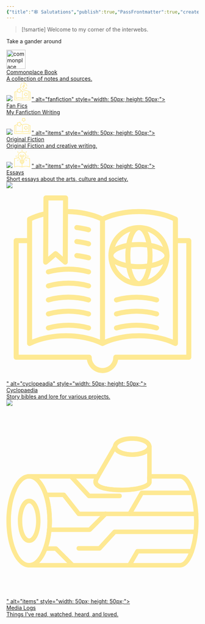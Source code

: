```yaml
---
{"title":"🕸️ Salutations","publish":true,"PassFrontmatter":true,"created":"2024-12-07T18:53:58.514-04:00","updated":"2024-12-08T12:38:25.063-04:00"}
---
```



>[!smartie] Welcome to my corner of the interwebs.

Take a gander around

<div class="grid-container">

<a href="20. Commonplace Books/20. Commonplace Books" class="grid-item type-1">
<div class="img"><img src="PublicMedia/Notebooks.svg" alt="commonplace book" style="width: 50px; height: 50px;"></div>
<div class="title">Commonplace Book</div>
<div class="description">A collection of notes and sources.</div>
</a>

<a href="10. Projects/Fan Fiction/Fan Fiction" class="grid-item type-2">
<div class="img"><img src="<?xml version="1.0" encoding="UTF-8" standalone="no"?><!DOCTYPE svg PUBLIC "-//W3C//DTD SVG 1.1//EN" "http://www.w3.org/Graphics/SVG/1.1/DTD/svg11.dtd"><svg xmlns="http://www.w3.org/2000/svg" xmlns:xlink="http://www.w3.org/1999/xlink" xmlns:serif="http://www.serif.com/" width="50" height="100%" viewBox="0 0 1316 1348" version="1.1" xml:space="preserve" style="fill-rule:evenodd;clip-rule:evenodd;stroke-linejoin:round;stroke-miterlimit:2;">    <g id="Artboard1" transform="matrix(0.90779,0,0,0.904195,159.994,216.226)">        <rect x="-176.246" y="-239.136" width="1448.85" height="1490" style="fill:none;"/>        <g transform="matrix(1.10158,0,0,1.10596,-89.2689,-69.2792)">            <path d="M1140,521.76L1064.28,521.76L1064.28,504.362C1064.28,497.522 1060.32,491.163 1054.2,488.163C1017.36,470.284 977.164,457.444 935.043,450.003C883.922,440.882 828.363,439.323 769.803,445.444C685.565,454.565 621.003,477.124 600.363,484.924C591.722,481.565 575.402,475.686 553.082,469.322C556.922,465.842 559.082,461.041 558.961,455.881C558.961,450.721 556.68,445.803 552.84,442.44L483.602,381.6L446.524,297.241C444.485,292.562 440.403,288.96 435.485,287.402C430.563,285.843 425.286,286.441 420.844,289.081L341.524,336.12L249.844,345.359C244.684,345.839 240.004,348.597 237.004,352.679C234.004,356.878 232.926,362.159 234.004,367.199L253.082,452.277C217.441,459.597 181.32,471.117 146.042,488.277C139.804,491.277 135.964,497.515 135.964,504.476L135.964,521.996L59.999,522C50.038,522 41.999,530.039 41.999,540L41.999,1100.64C41.999,1110.6 50.038,1118.64 59.999,1118.64L1140,1118.64C1149.96,1118.64 1158,1110.6 1158,1100.64L1158,539.76C1158,529.799 1149.96,521.76 1140,521.76L1140,521.76ZM618,516.721C641.398,508.201 699.961,489.119 773.4,481.201C828.478,475.439 880.68,476.76 928.56,485.4C963.72,491.638 997.08,501.841 1028.16,515.759L1028.16,968.039C860.882,899.879 682.682,948 617.882,969.961L617.882,516.711L618,516.721ZM348.96,371.401C351.601,371.163 354.12,370.323 356.28,369.003L421.561,330.362L452.163,399.842C453.241,402.24 454.804,404.4 456.722,406.08L513.722,456.24L457.202,506.76C455.28,508.561 453.721,510.6 452.643,512.998L422.643,582.6L357.123,544.44C354.842,543.12 352.323,542.28 349.682,542.042L274.202,534.964L290.28,460.804C290.881,458.284 290.881,455.643 290.28,453.003L273.6,378.964L349.08,371.405L348.96,371.401ZM171.84,515.761C196.559,504.601 221.641,496.441 246.84,490.562L234.602,547.203C233.524,552.242 234.602,557.523 237.723,561.601C240.723,565.8 245.403,568.441 250.563,568.921L342.364,577.441L422.044,623.882C424.806,625.561 427.923,626.28 431.044,626.28C432.966,626.28 434.884,626.042 436.685,625.319C441.607,623.761 445.564,620.038 447.607,615.358L484.087,530.756L520.567,498.236C548.528,505.197 570.008,512.275 582.126,516.716L582.126,969.956C542.165,956.397 459.126,932.878 362.046,932.878C301.687,932.878 236.046,941.878 171.966,968.038L171.958,515.758L171.84,515.761ZM1122,1082.4L78,1082.4L78,557.757L135.84,557.757L135.84,995.877C135.84,1002.12 139.078,1007.88 144.238,1011.12C147.117,1012.92 150.477,1013.88 153.84,1013.88C156.481,1013.88 159.238,1013.27 161.762,1012.08C358.202,916.556 590.762,1011.47 593.162,1012.44C593.4,1012.44 593.763,1012.56 594.002,1012.67C594.123,1012.67 594.361,1012.67 594.603,1012.8C595.802,1013.15 597.123,1013.51 598.443,1013.63L603.119,1013.63C604.439,1013.4 605.759,1013.03 606.959,1012.56L607.08,1012.56C609.361,1011.48 842.04,916.677 1038.48,1012.08C1041,1013.27 1043.64,1013.88 1046.4,1013.88C1049.76,1013.88 1053,1012.92 1056,1011.12C1061.28,1007.88 1064.4,1002.12 1064.4,995.877L1064.4,557.757L1122.12,557.757L1122.12,1082.4L1122,1082.4Z" style="fill:rgb(254,233,147);fill-rule:nonzero;"/>        </g>        <g transform="matrix(1.10158,0,0,1.10596,-89.2689,-69.2792)">            <path d="M894,801L960.48,780.84C965.402,779.399 969.48,775.801 971.64,771.121C973.8,766.442 973.8,761.043 971.761,756.359L943.8,692.757L945.241,623.277C945.241,618.117 943.202,613.199 939.48,609.718C935.761,606.238 930.601,604.558 925.441,605.039L856.32,611.999L790.679,589.198C785.878,587.519 780.48,587.999 775.917,590.519C771.475,593.038 768.237,597.359 767.155,602.398L752.393,670.32L710.393,725.64C707.272,729.718 706.073,734.999 707.034,740.038C707.995,745.077 711.112,749.518 715.553,752.038L775.553,787.077L815.272,844.077C818.272,848.276 822.831,851.038 827.991,851.635C828.71,851.635 829.433,851.756 830.151,851.756C834.593,851.756 838.792,850.198 842.151,847.198L893.991,800.999L894,801ZM803.039,763.199C801.598,761.039 799.559,759.238 797.277,757.918L751.316,731.156L783.476,688.797C785.035,686.758 786.117,684.355 786.715,681.719L797.996,629.758L848.156,647.278C850.675,648.118 853.195,648.477 855.835,648.239L908.757,642.957L907.679,696.117C907.679,698.758 908.16,701.278 909.238,703.676L930.597,752.395L879.718,767.754C877.198,768.473 874.917,769.793 872.999,771.594L833.28,806.992L802.921,763.312L803.039,763.199Z" style="fill:rgb(254,233,147);fill-rule:nonzero;"/>        </g>        <g transform="matrix(1,0,0,1.0414,0,-51.7835)">            <g transform="matrix(0.574847,0,0,0.55419,331.338,-192.864)">                <path d="M679.2,332.4C666.001,327.599 650.399,331.201 643.2,343.201L433.2,657.601C427.2,667.203 426.001,680.402 433.2,689.999C439.2,699.601 451.2,705.601 462.001,704.397L531.603,695.999L502.802,835.199C500.404,849.597 507.603,862.801 520.802,868.801C524.404,870 529.2,871.199 532.802,871.199C542.404,871.199 552.001,866.398 556.802,858L766.802,558C774.001,547.199 774.001,534 766.802,523.199C759.603,512.398 746.404,507.597 734.404,511.199L668.404,529.199L697.205,365.999C699.603,351.601 692.4,337.198 679.201,332.397L679.2,332.4ZM669.602,590.4L591.602,702L598.802,666C601.2,656.398 597.602,646.801 591.602,639.602C585.602,633.602 578.403,630 570,630L566.399,630L519.602,636L613.204,496.8L601.204,565.198C598.805,574.8 602.403,585.596 610.805,592.8C618.005,600 628.805,602.402 638.407,600L669.602,590.4Z" style="fill:rgb(254,233,147);fill-rule:nonzero;"/>            </g>            <g transform="matrix(0.574847,0,0,0.55419,331.338,-192.864)">                <path d="M654,153.6L685.199,106.799C694.801,93.6 691.199,74.401 676.801,64.799C663.602,55.197 644.403,58.799 634.801,73.197L574.801,163.197C573.601,165.596 572.402,167.998 571.199,170.397L571.199,171.596C570,173.994 570,176.397 570,178.795C570,181.193 570,183.596 571.199,185.994L571.199,187.193C572.398,189.592 573.597,191.994 574.801,194.393L634.801,284.393C640.801,292.791 650.403,297.592 660,297.592C666,297.592 672,296.392 676.801,292.791C690,283.189 694.801,265.189 685.199,250.791L658.801,212.393C846.001,243.6 990.001,405.603 990.001,600.003C990.001,616.804 1003.2,630.003 1020,630.003C1036.8,630.003 1050,616.804 1050,600.003C1050,369.603 877.201,180.003 654.001,153.603L654,153.6Z" style="fill:rgb(254,233,147);fill-rule:nonzero;"/>            </g>            <g transform="matrix(0.574847,0,0,0.55419,331.338,-192.864)">                <path d="M405.6,262.8C419.998,254.402 424.799,236.402 416.401,221.999C408.003,207.601 390.003,202.8 375.6,211.198C271.2,271.198 196.8,368.398 165.6,484.798C139.202,583.196 146.401,685.198 185.998,777.598L129.6,773.996C112.799,772.797 98.401,785.996 97.202,801.598C96.003,818.399 109.202,832.797 124.804,833.996L232.804,841.196L235.202,841.196C237.601,841.196 240.003,841.196 243.601,839.996C244.8,839.996 245.999,838.797 245.999,838.797C247.198,838.797 248.398,837.598 249.601,837.598L250.8,836.399C251.999,835.2 254.402,834 255.601,832.797L256.8,831.598C257.999,829.2 259.198,827.996 260.402,825.598L308.402,728.399C315.601,714.001 309.601,696.001 295.203,688.797C280.805,681.598 262.805,687.598 255.601,701.996L235.203,743.996C168,565.196 236.398,359.996 405.603,262.796L405.6,262.8Z" style="fill:rgb(254,233,147);fill-rule:nonzero;"/>            </g>            <g transform="matrix(0.574847,0,0,0.55419,331.338,-192.864)">                <path d="M991.2,796.8C990.001,795.601 990.001,793.198 988.802,791.999C988.802,791.999 988.802,790.8 987.602,790.8C986.403,789.601 985.204,788.402 985.204,787.198L984.005,785.999C981.606,783.601 978.005,781.198 974.403,779.999L973.204,779.999C972.005,779.999 969.602,778.8 968.403,778.8L962.403,778.8L854.403,785.999C837.602,787.198 825.602,801.601 826.801,818.397C828,835.198 842.403,847.198 859.199,845.999L906,842.398C854.398,907.199 783.6,953.998 702,975.598C601.2,1002 496.8,988.797 405.6,937.2C391.202,928.801 373.202,933.598 364.799,948.001C356.401,962.399 361.198,980.399 375.6,988.802C445.202,1028.4 522,1048.8 600,1048.8C639.602,1048.8 678,1044 717.6,1033.2C814.799,1008 900,950.399 960,870L985.199,920.398C990,931.199 1000.8,937.199 1011.6,937.199C1016.4,937.199 1021.2,935.999 1024.8,933.597C1039.19,926.398 1045.19,908.398 1038,893.995L991.2,796.8Z" style="fill:rgb(254,233,147);fill-rule:nonzero;"/>            </g>        </g>    </g></svg>" alt="fanfiction" style="width: 50px; height: 50px;"></div>
<div class="title">Fan Fics</div>
<div class="description">My Fanfiction Writing</div>
</a>

<a href="10. Projects/Original Fiction/Original Fiction" class="grid-item type-3">
<div class="img"><img src="<?xml version="1.0" encoding="UTF-8" standalone="no"?><!DOCTYPE svg PUBLIC "-//W3C//DTD SVG 1.1//EN" "http://www.w3.org/Graphics/SVG/1.1/DTD/svg11.dtd"><svg xmlns="http://www.w3.org/2000/svg" xmlns:xlink="http://www.w3.org/1999/xlink" xmlns:serif="http://www.serif.com/" width="50" height="100%" viewBox="0 0 1316 1348" version="1.1" xml:space="preserve" style="fill-rule:evenodd;clip-rule:evenodd;stroke-linejoin:round;stroke-miterlimit:2;">    <g id="Artboard1" transform="matrix(0.90779,0,0,0.904195,159.994,216.226)">        <rect x="-176.246" y="-239.136" width="1448.85" height="1490" style="fill:none;"/>        <g transform="matrix(1.10158,0,0,1.10596,-89.2689,-69.2792)">            <path d="M1140,521.76L1064.28,521.76L1064.28,504.362C1064.28,497.522 1060.32,491.163 1054.2,488.163C1017.36,470.284 977.164,457.444 935.043,450.003C883.922,440.882 828.363,439.323 769.803,445.444C685.565,454.565 621.003,477.124 600.363,484.924C591.722,481.565 575.402,475.686 553.082,469.322C556.922,465.842 559.082,461.041 558.961,455.881C558.961,450.721 556.68,445.803 552.84,442.44L483.602,381.6L446.524,297.241C444.485,292.562 440.403,288.96 435.485,287.402C430.563,285.843 425.286,286.441 420.844,289.081L341.524,336.12L249.844,345.359C244.684,345.839 240.004,348.597 237.004,352.679C234.004,356.878 232.926,362.159 234.004,367.199L253.082,452.277C217.441,459.597 181.32,471.117 146.042,488.277C139.804,491.277 135.964,497.515 135.964,504.476L135.964,521.996L59.999,522C50.038,522 41.999,530.039 41.999,540L41.999,1100.64C41.999,1110.6 50.038,1118.64 59.999,1118.64L1140,1118.64C1149.96,1118.64 1158,1110.6 1158,1100.64L1158,539.76C1158,529.799 1149.96,521.76 1140,521.76L1140,521.76ZM618,516.721C641.398,508.201 699.961,489.119 773.4,481.201C828.478,475.439 880.68,476.76 928.56,485.4C963.72,491.638 997.08,501.841 1028.16,515.759L1028.16,968.039C860.882,899.879 682.682,948 617.882,969.961L617.882,516.711L618,516.721ZM348.96,371.401C351.601,371.163 354.12,370.323 356.28,369.003L421.561,330.362L452.163,399.842C453.241,402.24 454.804,404.4 456.722,406.08L513.722,456.24L457.202,506.76C455.28,508.561 453.721,510.6 452.643,512.998L422.643,582.6L357.123,544.44C354.842,543.12 352.323,542.28 349.682,542.042L274.202,534.964L290.28,460.804C290.881,458.284 290.881,455.643 290.28,453.003L273.6,378.964L349.08,371.405L348.96,371.401ZM171.84,515.761C196.559,504.601 221.641,496.441 246.84,490.562L234.602,547.203C233.524,552.242 234.602,557.523 237.723,561.601C240.723,565.8 245.403,568.441 250.563,568.921L342.364,577.441L422.044,623.882C424.806,625.561 427.923,626.28 431.044,626.28C432.966,626.28 434.884,626.042 436.685,625.319C441.607,623.761 445.564,620.038 447.607,615.358L484.087,530.756L520.567,498.236C548.528,505.197 570.008,512.275 582.126,516.716L582.126,969.956C542.165,956.397 459.126,932.878 362.046,932.878C301.687,932.878 236.046,941.878 171.966,968.038L171.958,515.758L171.84,515.761ZM1122,1082.4L78,1082.4L78,557.757L135.84,557.757L135.84,995.877C135.84,1002.12 139.078,1007.88 144.238,1011.12C147.117,1012.92 150.477,1013.88 153.84,1013.88C156.481,1013.88 159.238,1013.27 161.762,1012.08C358.202,916.556 590.762,1011.47 593.162,1012.44C593.4,1012.44 593.763,1012.56 594.002,1012.67C594.123,1012.67 594.361,1012.67 594.603,1012.8C595.802,1013.15 597.123,1013.51 598.443,1013.63L603.119,1013.63C604.439,1013.4 605.759,1013.03 606.959,1012.56L607.08,1012.56C609.361,1011.48 842.04,916.677 1038.48,1012.08C1041,1013.27 1043.64,1013.88 1046.4,1013.88C1049.76,1013.88 1053,1012.92 1056,1011.12C1061.28,1007.88 1064.4,1002.12 1064.4,995.877L1064.4,557.757L1122.12,557.757L1122.12,1082.4L1122,1082.4Z" style="fill:rgb(254,233,147);fill-rule:nonzero;"/>        </g>        <g transform="matrix(1.10158,0,0,1.10596,-89.2689,-69.2792)">            <path d="M894,801L960.48,780.84C965.402,779.399 969.48,775.801 971.64,771.121C973.8,766.442 973.8,761.043 971.761,756.359L943.8,692.757L945.241,623.277C945.241,618.117 943.202,613.199 939.48,609.718C935.761,606.238 930.601,604.558 925.441,605.039L856.32,611.999L790.679,589.198C785.878,587.519 780.48,587.999 775.917,590.519C771.475,593.038 768.237,597.359 767.155,602.398L752.393,670.32L710.393,725.64C707.272,729.718 706.073,734.999 707.034,740.038C707.995,745.077 711.112,749.518 715.553,752.038L775.553,787.077L815.272,844.077C818.272,848.276 822.831,851.038 827.991,851.635C828.71,851.635 829.433,851.756 830.151,851.756C834.593,851.756 838.792,850.198 842.151,847.198L893.991,800.999L894,801ZM803.039,763.199C801.598,761.039 799.559,759.238 797.277,757.918L751.316,731.156L783.476,688.797C785.035,686.758 786.117,684.355 786.715,681.719L797.996,629.758L848.156,647.278C850.675,648.118 853.195,648.477 855.835,648.239L908.757,642.957L907.679,696.117C907.679,698.758 908.16,701.278 909.238,703.676L930.597,752.395L879.718,767.754C877.198,768.473 874.917,769.793 872.999,771.594L833.28,806.992L802.921,763.312L803.039,763.199Z" style="fill:rgb(254,233,147);fill-rule:nonzero;"/>        </g>        <g transform="matrix(1.10158,0,0,1.10596,-68.253,-95.706)">            <path d="M758.76,66C758.041,60.84 755.28,56.281 750.959,53.398C746.639,50.519 741.358,49.558 736.439,50.878L669.119,68.277L600.721,55.674C595.682,54.714 590.401,56.034 586.323,59.155C582.245,62.276 579.722,67.077 579.483,72.233L575.284,141.592L542.284,202.67C539.886,207.229 539.405,212.51 541.206,217.432C543.007,222.354 546.726,226.073 551.526,227.991L616.206,253.432L664.085,303.713C667.445,307.315 672.245,309.354 677.163,309.354L677.765,309.354C682.925,309.115 687.726,306.834 690.964,302.752L735.124,249.111L797.765,219.111C802.444,216.83 805.925,212.752 807.245,207.83C808.565,202.908 807.847,197.51 805.085,193.189L767.765,134.63L758.527,65.751L758.76,66ZM716.041,218.64C713.643,219.718 711.6,221.402 709.92,223.441L676.08,264.48L639.478,225.96C637.677,224.038 635.517,222.6 632.997,221.64L583.556,202.199L608.876,155.397C610.076,153.116 610.915,150.597 611.037,147.956L614.275,94.917L666.595,104.519C669.114,104.999 671.755,104.878 674.396,104.28L725.876,90.96L732.954,143.64C733.313,146.281 734.153,148.68 735.594,150.961L764.153,195.84L716.274,218.762L716.041,218.64Z" style="fill:rgb(254,233,147);fill-rule:nonzero;"/>        </g>    </g></svg>" alt="items" style="width: 50px; height: 50px;"></div>
<div class="title">Original Fiction</div>
<div class="description">Original Fiction and creative writing.</div>
</a>

<a href="10. Projects/Articles and Essays/Articles and Essays" class="grid-item type-4">
<div class="img"><img src="<?xml version="1.0" encoding="UTF-8" standalone="no"?><!DOCTYPE svg PUBLIC "-//W3C//DTD SVG 1.1//EN" "http://www.w3.org/Graphics/SVG/1.1/DTD/svg11.dtd"><svg xmlns="http://www.w3.org/2000/svg" xmlns:xlink="http://www.w3.org/1999/xlink" xmlns:serif="http://www.serif.com/" width="50" height="100%" viewBox="0 0 1200 1200" version="1.1" xml:space="preserve" style="fill-rule:evenodd;clip-rule:evenodd;stroke-linejoin:round;stroke-miterlimit:2;">    <path d="M105.24,612.6L105.24,1137.96C105.24,1144.2 108.478,1149.96 113.638,1153.2C116.517,1155 119.877,1155.96 123.24,1155.96C125.881,1155.96 128.638,1155.36 131.162,1154.16C341.642,1051.8 590.642,1153.56 593.162,1154.52C593.283,1154.52 593.521,1154.52 593.642,1154.64C594.361,1154.88 595.084,1155 595.803,1155.24C596.521,1155.36 597.244,1155.6 597.963,1155.72L602.283,1155.72C603.002,1155.72 603.725,1155.48 604.443,1155.24C605.162,1155.12 605.885,1154.88 606.604,1154.64C606.725,1154.64 606.963,1154.64 607.084,1154.52C609.604,1153.44 858.604,1051.8 1069.08,1154.16C1071.6,1155.36 1074.24,1155.96 1077.01,1155.96C1080.37,1155.96 1083.61,1155 1086.61,1153.2C1091.89,1149.96 1095.01,1144.2 1095.01,1137.96L1095,612.6C1095,605.76 1091.04,599.401 1084.92,596.401C1002.85,556.44 916.804,545.042 840.004,546.842C858.606,505.803 866.766,460.08 862.684,413.762C851.164,285.602 745.564,183.002 617.044,175.082C543.243,170.523 473.404,195.723 419.884,246.004C367.083,295.563 336.845,365.644 336.845,438.004C336.845,476.164 345.126,513.125 360.365,546.844C283.564,545.164 197.645,556.563 115.565,596.403C109.327,599.403 105.487,605.641 105.487,612.602L105.24,612.6ZM559.44,899.4L539.999,875.88L660.479,875.88L641.518,899.4L559.44,899.4ZM505.801,753.24L694.081,753.24C697.682,753.24 700.561,756.119 700.561,759.721L700.561,772.08C700.561,775.681 697.682,778.56 694.081,778.56L505.801,778.56C502.199,778.56 499.32,775.681 499.32,772.08L499.32,759.721C499.32,756.119 502.199,753.24 505.801,753.24ZM546.72,466.56L515.759,466.56C498.72,466.56 484.798,452.638 484.798,435.599L484.798,433.439C484.798,416.4 498.72,402.478 515.759,402.478C532.798,402.478 546.72,416.4 546.72,433.439L546.72,466.56ZM505.798,814.56L694.078,814.56C697.68,814.56 700.558,817.439 700.558,821.041L700.558,833.4C700.558,837.001 697.68,839.88 694.078,839.88L505.798,839.88C502.196,839.88 499.317,837.001 499.317,833.4L499.317,821.041C499.317,817.439 502.196,814.56 505.798,814.56ZM1058.76,624.12L1058.76,1110.24C878.398,1035.84 685.678,1088.88 617.998,1112.16L617.998,935.522L650.158,935.522C655.556,935.522 660.717,933.002 664.197,928.803L708.959,873.123C725.037,867.123 736.561,851.643 736.561,833.521L736.561,821.162C736.561,812.041 733.561,803.642 728.639,796.682C733.561,789.721 736.561,781.323 736.561,772.202L736.561,759.843C736.561,750.242 733.323,741.605 727.92,734.523C733.202,727.082 736.44,718.203 736.44,708.363L736.44,706.324C736.44,681.484 748.081,657.722 768.362,640.804C788.163,624.363 805.081,605.284 819.003,584.406C893.523,580.086 978.603,587.765 1058.88,624.246L1058.76,624.12ZM444.238,272.16C486.84,232.082 541.679,210.48 599.878,210.48C604.8,210.48 609.597,210.601 614.519,210.96C725.519,217.8 816.599,306.358 826.559,416.88C833.278,491.759 802.918,565.08 745.438,612.84C716.879,636.481 700.559,670.442 700.559,705.961L700.559,708.001C700.559,713.04 696.481,717.001 691.559,717.001L653.278,717.001L653.278,502.321L684.239,502.321C721.2,502.321 751.2,472.321 751.2,435.36L751.2,433.199C751.2,396.238 721.2,366.238 684.239,366.238C647.278,366.238 617.278,396.238 617.278,433.199L617.278,716.999L582.719,716.999L582.719,433.199C582.719,396.238 552.719,366.238 515.758,366.238C478.797,366.238 448.797,396.238 448.797,433.199L448.797,435.36C448.797,472.321 478.797,502.321 515.758,502.321L546.719,502.321L546.719,717.001L508.438,717.001C503.399,717.001 499.438,712.922 499.438,707.161C499.438,670.802 483.239,636.481 454.918,612.962C402.598,569.642 372.477,505.802 372.477,437.762C372.477,374.282 397.918,315.482 444.118,271.922L444.238,272.16ZM653.278,466.44L653.278,433.319C653.278,416.28 667.2,402.358 684.239,402.358C701.278,402.358 715.2,416.28 715.2,433.319L715.2,435.479C715.2,452.518 701.278,466.44 684.239,466.44L653.278,466.44ZM141.238,624C221.398,587.641 306.478,579.961 380.998,584.16C395.037,605.16 412.076,624.238 432.119,640.801C452.158,657.36 463.56,681.602 463.56,708.121C463.56,717.84 466.798,726.84 472.079,734.281C466.798,741.359 463.439,750.121 463.439,759.601L463.439,771.96C463.439,781.081 466.439,789.48 471.361,796.44C466.439,803.401 463.439,811.799 463.439,820.92L463.439,833.279C463.439,851.517 474.959,866.881 491.158,872.998L537.119,928.799C540.478,932.998 545.638,935.401 551.041,935.401L582.119,935.401L582.119,1112.04C540.24,1097.64 450.599,1071.96 345.719,1071.96C280.918,1071.96 210.239,1081.8 141.359,1110.24L141.355,623.994L141.238,624Z" style="fill:rgb(254,233,147);fill-rule:nonzero;"/>    <path d="M268.8,475.44C278.761,475.44 286.8,467.401 286.8,457.44C286.8,447.479 278.761,439.44 268.8,439.44L202.562,439.44C192.601,439.44 184.562,447.479 184.562,457.44C184.562,467.401 192.601,475.44 202.562,475.44L268.8,475.44Z" style="fill:rgb(254,233,147);fill-rule:nonzero;"/>    <path d="M997.44,475.44C1007.4,475.44 1015.44,467.401 1015.44,457.44C1015.44,447.479 1007.4,439.44 997.44,439.44L931.202,439.44C921.241,439.44 913.202,447.479 913.202,457.44C913.202,467.401 921.241,475.44 931.202,475.44L997.44,475.44Z" style="fill:rgb(254,233,147);fill-rule:nonzero;"/>    <path d="M618,126.24L618,60.002C618,50.041 609.961,42.002 600,42.002C590.039,42.002 582,50.041 582,60.002L582,126.24C582,136.201 590.039,144.24 600,144.24C609.961,144.24 618,136.201 618,126.24Z" style="fill:rgb(254,233,147);fill-rule:nonzero;"/>    <path d="M365.76,241.32C370.319,241.32 374.998,239.519 378.479,236.039C385.557,228.961 385.557,217.559 378.479,210.598L331.678,163.797C324.6,156.719 313.198,156.719 306.237,163.797C299.159,170.875 299.159,182.277 306.237,189.238L353.038,236.039C356.519,239.519 361.198,241.32 365.757,241.32L365.76,241.32Z" style="fill:rgb(254,233,147);fill-rule:nonzero;"/>    <path d="M821.52,704.4L868.321,751.201C871.802,754.682 876.481,756.482 881.04,756.482C885.599,756.482 890.278,754.681 893.759,751.201C900.837,744.123 900.837,732.721 893.759,725.76L846.958,678.959C839.88,671.881 828.478,671.881 821.517,678.959C814.439,686.037 814.439,697.439 821.517,704.4L821.52,704.4Z" style="fill:rgb(254,233,147);fill-rule:nonzero;"/>    <path d="M846.96,236.04L893.761,189.239C900.839,182.161 900.839,170.759 893.761,163.798C886.683,156.72 875.281,156.72 868.32,163.798L821.519,210.599C814.441,217.677 814.441,229.079 821.519,236.04C825,239.521 829.679,241.321 834.238,241.321C838.797,241.321 843.476,239.52 846.957,236.04L846.96,236.04Z" style="fill:rgb(254,233,147);fill-rule:nonzero;"/>    <path d="M378.48,678.96C371.402,671.882 360,671.882 353.039,678.96L306.238,725.761C299.16,732.839 299.16,744.241 306.238,751.202C309.719,754.683 314.398,756.483 318.957,756.483C323.516,756.483 328.195,754.682 331.676,751.202L378.477,704.401C385.555,697.323 385.555,685.921 378.477,678.96L378.48,678.96Z" style="fill:rgb(254,233,147);fill-rule:nonzero;"/></svg>" alt="items" style="width: 50px; height: 50px;"></div>
<div class="title">Essays</div>
<div class="description">Short essays about the arts, culture and society.</div>
</a>

<a href="30. Cyclopaedia/30. Cyclopaedia" class="grid-item type-5">
<div class="img"><img src="<?xml version="1.0" encoding="UTF-8" standalone="no"?><!DOCTYPE svg PUBLIC "-//W3C//DTD SVG 1.1//EN" "http://www.w3.org/Graphics/SVG/1.1/DTD/svg11.dtd"><svg width="100%" height="100%" viewBox="0 0 1200 1200" version="1.1" xmlns="http://www.w3.org/2000/svg" xmlns:xlink="http://www.w3.org/1999/xlink" xml:space="preserve" xmlns:serif="http://www.serif.com/" style="fill-rule:evenodd;clip-rule:evenodd;stroke-linejoin:round;stroke-miterlimit:2;">    <path d="M1138.8,312.01L1070.87,312.01L1070.87,193.48C1070.87,187.515 1067.49,182.066 1062.15,179.421C998.081,147.659 915.017,130.136 828.217,130.073L827.776,130.073C744.01,130.073 663.526,146.421 599.996,176.139C539.508,147.866 463.926,131.69 384.666,130.221L384.986,61.233C385.01,57.057 383.357,53.053 380.42,50.088C377.482,47.139 373.478,45.471 369.303,45.471L246.913,45.471C238.28,45.471 231.265,52.451 231.225,61.084L230.834,146.357C196.768,154.587 165.506,165.666 137.799,179.408C132.459,182.052 129.08,187.502 129.08,193.467L129.08,311.997L61.146,311.997C52.478,311.997 45.458,319.024 45.458,327.685L45.458,1055.76C45.458,1064.42 52.486,1071.44 61.146,1071.44L502.516,1071.44C510.047,1118.46 550.907,1154.5 600.008,1154.5C649.11,1154.5 689.91,1118.47 697.442,1071.44L1138.81,1071.44C1147.48,1071.44 1154.5,1064.42 1154.5,1055.76L1154.5,327.705C1154.5,319.037 1147.47,312.017 1138.81,312.017L1138.8,312.01ZM1039.48,203.36L1039.48,945.47C978.918,919.708 904.84,905.685 827.89,905.685L827.585,905.685C750.624,905.72 676.435,919.767 615.695,945.517L615.699,203.377C737.039,147.76 918.819,147.748 1039.5,203.354L1039.48,203.36ZM353.55,76.86L351.933,427.48L317.562,397.21C311.695,392.054 302.941,391.98 297.003,397.05L260.917,427.882L262.155,158.862L262.155,158.604L262.534,76.858L353.55,76.86ZM160.46,203.38C181.792,193.548 205.339,185.318 230.683,178.778L229.374,461.988C229.351,468.121 232.902,473.707 238.46,476.289C244.031,478.871 250.593,477.965 255.249,473.988L307.019,429.746L357.078,473.828C360.004,476.398 363.703,477.746 367.449,477.746C369.629,477.746 371.809,477.293 373.879,476.375C379.488,473.852 383.113,468.293 383.137,462.133L384.52,161.643C458.196,163.1 528.26,177.709 584.31,203.397L584.31,945.537C523.564,919.787 449.36,905.74 372.39,905.705L372.085,905.705C295.112,905.705 221.015,919.725 160.455,945.49L160.451,203.37L160.46,203.38ZM1123.12,1040.1L683,1040.1C674.332,1040.1 667.312,1047.13 667.312,1055.79C667.312,1092.94 637.117,1123.16 600.015,1123.16C562.913,1123.16 532.644,1092.94 532.644,1055.79C532.644,1047.12 525.617,1040.1 516.956,1040.1L76.836,1040.1L76.836,343.4L129.086,343.4L129.086,970.06C129.086,975.509 131.914,980.568 136.555,983.419C139.067,984.962 141.918,985.747 144.77,985.747C147.195,985.747 149.617,985.185 151.848,984.056C275.218,921.704 468.968,921.704 592.958,984.067C593.091,984.142 593.227,984.177 593.36,984.239C593.641,984.372 593.934,984.497 594.231,984.606C594.598,984.755 594.954,984.876 595.321,984.997C595.614,985.095 595.907,985.169 596.215,985.243C596.594,985.341 596.973,985.415 597.356,985.478C597.649,985.528 597.942,985.575 598.251,985.61C598.641,985.661 599.036,985.673 599.438,985.696C599.622,985.696 599.817,985.731 600.001,985.731C600.122,985.731 600.235,985.72 600.356,985.708C600.637,985.708 600.907,985.685 601.188,985.657C601.544,985.634 601.887,985.595 602.243,985.548C602.524,985.513 602.805,985.462 603.087,985.399C603.43,985.325 603.774,985.251 604.114,985.153C604.395,985.079 604.665,984.993 604.946,984.907C605.278,984.798 605.606,984.661 605.938,984.528C606.208,984.419 606.465,984.31 606.735,984.185C606.844,984.134 606.954,984.099 607.055,984.052C731.025,921.7 924.755,921.689 1048.11,984.04C1052.98,986.501 1058.76,986.255 1063.4,983.403C1068.04,980.552 1070.87,975.493 1070.87,970.044L1070.87,343.404L1123.12,343.404L1123.12,1040.1L1123.12,1040.1ZM953.04,876.98C950.786,885.343 942.165,890.304 933.802,888.039C853.169,866.254 771.522,866.254 691.122,888.039C689.751,888.406 688.368,888.59 687.009,888.59C680.103,888.59 673.771,883.984 671.876,876.992C669.61,868.628 674.555,860.008 682.919,857.742C768.755,834.488 855.929,834.488 941.999,857.742C950.362,860.007 955.308,868.617 953.058,876.98L953.04,876.98ZM953.04,789.406C950.786,797.769 942.165,802.73 933.802,800.465C853.279,778.707 771.632,778.707 691.102,800.465C689.731,800.832 688.36,801.016 687,801.016C680.082,801.016 673.75,796.41 671.867,789.418C669.602,781.054 674.563,772.445 682.926,770.18C768.871,746.965 856.036,746.965 941.996,770.18C950.36,772.445 955.305,781.055 953.055,789.418L953.04,789.406ZM953.04,701.832C950.786,710.195 942.165,715.156 933.802,712.891C853.279,691.133 771.632,691.133 691.102,712.891C689.731,713.258 688.36,713.442 687,713.442C680.082,713.442 673.75,708.836 671.867,701.844C669.602,693.48 674.563,684.871 682.926,682.606C768.871,659.391 856.036,659.391 941.996,682.606C950.36,684.871 955.305,693.481 953.055,701.844L953.04,701.832ZM827.6,611.797C932.8,611.797 1018.38,526.219 1018.38,421.037C1018.38,315.857 932.802,230.257 827.6,230.257C722.4,230.257 636.84,315.835 636.84,421.037C636.84,526.237 722.418,611.797 827.6,611.797ZM677.59,474.877C697.121,485.592 722.235,493.623 749.711,498.842C754.926,526.33 762.961,551.471 773.699,571.026C729.09,554.948 693.656,519.499 677.59,474.878L677.59,474.877ZM744.938,376.025C743.395,390.877 742.598,406.025 742.598,421.025C742.598,436.025 743.383,451.123 744.926,465.963C696.559,455.018 668.199,435.768 668.199,421.025C668.199,406.283 696.558,386.986 744.937,376.025L744.938,376.025ZM827.602,261.635C842.368,261.635 861.641,289.994 872.602,338.373C857.75,336.83 842.602,336.033 827.602,336.033C812.602,336.033 797.469,336.818 782.602,338.373C793.563,289.994 812.836,261.635 827.602,261.635ZM827.602,367.405C845.75,367.405 862.661,368.507 878.172,370.456C880.106,385.972 881.223,402.894 881.223,421.026C881.223,439.159 880.121,456.034 878.188,471.538C862.661,473.471 845.75,474.573 827.606,474.573C809.458,474.573 792.547,473.471 777.024,471.538C775.09,456.034 773.988,439.14 773.988,421.026C773.988,402.917 775.09,385.967 777.039,370.456C792.555,368.522 809.477,367.405 827.609,367.405L827.602,367.405ZM986.992,421.026C986.992,435.78 958.633,455.018 910.265,465.964C911.808,451.124 912.593,435.999 912.593,421.026C912.593,406.049 911.808,390.893 910.253,376.026C958.632,386.987 986.991,406.26 986.991,421.026L986.992,421.026ZM827.602,580.416C812.836,580.416 793.547,552.033 782.59,503.615C797.457,505.158 812.602,505.955 827.602,505.955C842.602,505.955 857.75,505.17 872.614,503.615C861.653,552.033 842.38,580.416 827.602,580.416ZM881.504,571.014C892.231,551.471 900.274,526.334 905.492,498.83C932.969,493.615 958.086,485.58 977.613,474.865C961.547,519.486 926.125,554.924 881.504,571.013L881.504,571.014ZM977.59,367.124C958.059,356.397 932.945,348.366 905.469,343.147C900.254,315.67 892.219,290.553 881.492,271.026C926.09,287.104 961.512,322.53 977.578,367.124L977.59,367.124ZM773.7,271.026C762.973,290.557 754.942,315.671 749.723,343.147C722.246,348.362 697.145,356.397 677.602,367.124C693.68,322.526 729.09,287.104 773.688,271.026L773.7,271.026ZM246.94,876.986C244.674,868.622 249.62,860.002 257.983,857.736C343.842,834.47 431.023,834.47 517.123,857.736C525.486,860.001 530.432,868.611 528.182,876.974C525.928,885.337 517.323,890.298 508.944,888.033C428.288,866.248 346.614,866.236 266.204,888.033C264.833,888.4 263.45,888.583 262.091,888.583C255.185,888.583 248.853,883.978 246.958,876.985L246.94,876.986ZM528.17,789.4C526.283,796.392 519.955,800.998 513.037,800.998C511.689,800.998 510.307,800.826 508.935,800.447C428.388,778.689 346.715,778.689 266.185,800.447C257.822,802.701 249.212,797.752 246.947,789.388C244.682,781.025 249.643,772.415 258.006,770.15C343.979,746.92 431.166,746.92 517.126,770.15C525.49,772.416 530.435,781.025 528.185,789.388L528.17,789.4ZM528.17,701.826C526.283,708.818 519.955,713.424 513.037,713.424C511.689,713.424 510.307,713.252 508.935,712.873C428.388,691.115 346.715,691.115 266.185,712.873C257.822,715.127 249.212,710.178 246.947,701.814C244.682,693.451 249.643,684.841 258.006,682.576C343.979,659.346 431.166,659.346 517.126,682.576C525.49,684.842 530.435,693.451 528.185,701.814L528.17,701.826ZM246.94,614.322C244.674,605.958 249.62,597.338 257.983,595.072C343.917,571.795 431.103,571.771 517.123,595.009C525.486,597.275 530.432,605.884 528.182,614.247C525.928,622.611 517.323,627.571 508.944,625.306C428.362,603.536 346.684,603.56 266.204,625.369C264.833,625.736 263.45,625.919 262.091,625.919C255.185,625.919 248.853,621.314 246.958,614.321L246.94,614.322ZM246.94,526.748C244.674,518.384 249.62,509.764 257.983,507.498C343.967,484.209 431.153,484.209 517.133,507.498C525.496,509.763 530.442,518.385 528.176,526.748C526.278,533.74 519.961,538.33 513.043,538.346C511.684,538.346 510.313,538.162 508.93,537.795C428.395,515.975 346.72,515.975 266.19,537.795C257.838,540.061 249.206,535.115 246.94,526.752L246.94,526.748ZM424.24,419.318C425.209,410.708 432.982,404.513 441.58,405.482C466.732,408.31 492.139,413.173 517.119,419.931C525.482,422.196 530.428,430.818 528.162,439.181C526.264,446.173 519.947,450.779 513.029,450.779C511.67,450.779 510.299,450.595 508.916,450.228C485.478,443.884 461.639,439.318 438.08,436.673C429.47,435.704 423.275,427.942 424.244,419.333L424.24,419.318ZM424.24,331.744C425.209,323.134 432.982,316.939 441.58,317.908C466.732,320.736 492.15,325.599 517.119,332.357C525.482,334.622 530.428,343.244 528.162,351.607C526.264,358.599 519.947,363.205 513.029,363.205C511.67,363.205 510.299,363.021 508.916,362.654C485.478,356.31 461.65,351.744 438.08,349.099C429.47,348.13 423.275,340.368 424.244,331.759L424.24,331.744ZM424.24,244.17C425.209,235.56 432.982,229.365 441.58,230.334C466.314,233.115 491.725,237.974 517.084,244.772C525.447,247.014 530.42,255.62 528.166,263.983C526.291,270.987 519.951,275.616 513.018,275.616C511.67,275.616 510.311,275.444 508.94,275.077C485.1,268.686 461.245,264.116 438.065,261.511C429.456,260.542 423.26,252.78 424.229,244.171L424.24,244.17Z" style="fill:rgb(254,233,147);fill-rule:nonzero;"/></svg>" alt="cyclopeadia" style="width: 50px; height: 50px;"></div>
<div class="title">Cyclopaedia</div>
<div class="description">Story bibles and lore for various projects.</div>
</a>

<a href="00. Logs/00. Logs" class="grid-item type-6">
<div class="img"><img src="<?xml version="1.0" encoding="UTF-8" standalone="no"?><!DOCTYPE svg PUBLIC "-//W3C//DTD SVG 1.1//EN" "http://www.w3.org/Graphics/SVG/1.1/DTD/svg11.dtd"><svg width="100%" height="100%" viewBox="0 0 1200 1200" version="1.1" xmlns="http://www.w3.org/2000/svg" xmlns:xlink="http://www.w3.org/1999/xlink" xml:space="preserve" xmlns:serif="http://www.serif.com/" style="fill-rule:evenodd;clip-rule:evenodd;stroke-linejoin:round;stroke-miterlimit:2;">    <path d="M1082.2,1009.8L142.26,1009.8C123.744,1009.8 123.744,981.675 142.26,981.675C204.088,981.675 256.35,860.935 256.35,718.045C256.35,575.125 204.084,454.365 142.26,454.365C123.744,454.365 123.744,426.24 142.26,426.24L570.94,426.24C581.768,426.24 588.518,438.006 583.128,447.334C576.144,459.428 567.753,470.725 572.909,479.725C583.925,498.85 642.378,511.225 721.829,511.225C823.829,511.225 878.859,485.725 878.859,475.272C878.859,452.491 873.89,426.194 892.921,426.194L1082.2,426.194C1158.7,426.194 1200,576.514 1200,717.934C1200,859.354 1158.7,1009.72 1082.2,1009.72L1082.2,1009.8ZM204.23,981.675L1082.2,981.675C1124.62,981.675 1171.87,873.395 1171.87,718.045C1171.87,562.655 1124.62,454.365 1082.2,454.365L906.98,454.365L906.98,475.271C906.98,519.287 811.027,539.349 721.82,539.349C653.57,539.349 516.22,528.99 547.21,454.365L204.18,454.365C311.01,557.955 311.01,878.075 204.18,981.655L204.23,981.675Z" style="fill:rgb(254,233,147);"/>    <path d="M142.22,1009.8C62.486,1009.8 0,881.64 0,718.06C0,554.46 62.484,426.32 142.22,426.32C222.001,426.32 284.44,554.48 284.44,718.06C284.44,881.66 221.956,1009.8 142.22,1009.8ZM142.22,454.38C80.392,454.38 28.13,575.12 28.13,718.06C28.13,861 80.396,981.69 142.22,981.69C204.044,981.69 256.31,860.95 256.31,718.06C256.31,575.14 204.044,454.38 142.22,454.38Z" style="fill:rgb(254,233,147);"/>    <path d="M785.63,318.28C624.47,318.28 624.47,190.17 785.63,190.17C946.79,190.17 946.79,318.28 785.63,318.28ZM785.63,218.296C728.724,218.296 692.442,239.577 692.442,254.249C692.442,268.921 728.77,290.202 785.63,290.202C842.536,290.202 878.818,268.921 878.818,254.249C878.818,239.577 842.49,218.296 785.63,218.296Z" style="fill:rgb(254,233,147);"/>    <path d="M721.82,539.39C654.789,539.39 570.27,531.468 548.53,493.828C542.905,484.031 538.78,467.812 551.343,446.109L666.143,247.219C673.314,234.844 692.393,239.907 692.393,254.25C692.393,268.922 728.721,290.203 785.581,290.203C842.487,290.203 878.769,268.922 878.769,254.25C878.769,235.734 906.894,235.734 906.894,254.25L906.894,475.31C906.894,519.326 810.941,539.388 721.734,539.388L721.82,539.39ZM677.382,284.11L575.762,460.17C568.684,472.404 571.778,477.748 572.95,479.764C583.966,498.889 642.419,511.264 721.87,511.264C823.87,511.264 878.9,485.764 878.9,475.311L878.9,296.151C826.728,328.823 717.14,325.823 677.43,284.104L677.382,284.11Z" style="fill:rgb(254,233,147);"/>    <path d="M1184.8,688.64L451.91,688.64C447.597,688.64 443.519,686.671 440.848,683.249L351.457,569.669L246.177,569.669C227.661,569.669 227.661,541.544 246.177,541.544L358.257,541.544C362.569,541.544 366.648,543.513 369.319,546.888L458.71,660.418L1184.81,660.418C1203.33,660.418 1203.33,688.543 1184.81,688.543L1184.8,688.64Z" style="fill:rgb(254,233,147);"/>    <path d="M769.64,688.64C758.999,688.64 752.015,677.015 757.452,667.546L833.108,536.066C835.639,531.707 840.28,529.035 845.296,529.035L1162.74,529.035C1181.25,529.035 1181.25,557.16 1162.74,557.16L853.456,557.16L781.831,681.61C779.253,686.11 774.518,688.641 769.643,688.641L769.64,688.64Z" style="fill:rgb(254,233,147);"/>    <path d="M706.82,576.52L515.61,576.52C511.673,576.52 507.923,574.879 505.251,571.973L393.171,449.813C380.655,436.172 401.374,417.141 413.89,430.782L521.8,548.342L706.82,548.342C725.336,548.342 725.336,576.467 706.82,576.467L706.82,576.52Z" style="fill:rgb(254,233,147);"/>    <path d="M581.59,903.98L451.92,903.98C433.404,903.98 433.404,875.855 451.92,875.855L575.39,875.855L665.718,776.996C668.39,774.09 672.14,772.402 676.124,772.402L1182.8,772.402C1201.32,772.402 1201.32,800.527 1182.8,800.527L682.324,800.527L591.996,899.386C589.324,902.292 585.574,903.98 581.59,903.98Z" style="fill:rgb(254,233,147);"/>    <path d="M520.03,787.5L267.19,787.5C248.674,787.5 248.674,759.375 267.19,759.375L514.17,759.375L608.951,664.594C622.076,651.469 641.951,671.391 628.826,684.469L529.92,783.375C527.295,786 523.686,787.5 519.983,787.5L520.03,787.5Z" style="fill:rgb(254,233,147);"/>    <path d="M413.53,1009.8C409.921,1009.8 406.311,1008.44 403.592,1005.68L303.232,905.315L242.388,905.315C223.872,905.315 223.872,877.19 242.388,877.19L309.044,877.19C312.794,877.19 316.357,878.69 318.982,881.315L423.462,985.795C432.368,994.701 425.946,1009.8 413.525,1009.8L413.53,1009.8Z" style="fill:rgb(254,233,147);"/>    <path d="M767.68,1009.8C756.992,1009.8 750.055,998.175 755.492,988.706L806.164,900.956C808.695,896.597 813.336,893.925 818.352,893.925L1157.87,893.925C1176.39,893.925 1176.39,922.05 1157.87,922.05L826.472,922.05L779.878,1002.77C777.253,1007.27 772.519,1009.8 767.69,1009.8L767.68,1009.8Z" style="fill:rgb(254,233,147);"/>    <path d="M142.22,856.22C47.954,856.22 47.954,579.94 142.22,579.94C236.486,579.94 236.486,856.22 142.22,856.22ZM142.22,608.06C124.173,608.06 99.001,649.919 99.001,718.08C99.001,786.241 124.173,828.1 142.22,828.1C160.267,828.1 185.439,786.241 185.439,718.08C185.439,649.919 160.267,608.06 142.22,608.06Z" style="fill:rgb(254,233,147);"/></svg>" alt="items" style="width: 50px; height: 50px;"></div>
<div class="title">Media Logs</div>
<div class="description">Things I've read, watched, heard, and loved.</div>
</a>
</div>